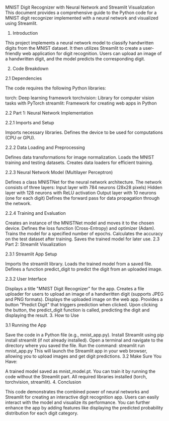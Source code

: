 MNIST Digit Recognizer with Neural Network and Streamlit Visualization
This document provides a comprehensive guide to the Python code for a MNIST digit recognizer implemented with a neural network and visualized using Streamlit.

1. Introduction

This project implements a neural network model to classify handwritten digits from the MNIST dataset. It then utilizes Streamlit to create a user-friendly web application for digit recognition. Users can upload an image of a handwritten digit, and the model predicts the corresponding digit.

2. Code Breakdown

2.1 Dependencies

The code requires the following Python libraries:

torch: Deep learning framework
torchvision: Library for computer vision tasks with PyTorch
streamlit: Framework for creating web apps in Python

2.2 Part 1: Neural Network Implementation

2.2.1 Imports and Setup

Imports necessary libraries.
Defines the device to be used for computations (CPU or GPU).

2.2.2 Data Loading and Preprocessing

Defines data transformations for image normalization.
Loads the MNIST training and testing datasets.
Creates data loaders for efficient training.

2.2.3 Neural Network Model (Multilayer Perceptron)

Defines a class MNISTNet for the neural network architecture.
The network consists of three layers:
Input layer with 784 neurons (28x28 pixels)
Hidden layer with 128 neurons with ReLU activation
Output layer with 10 neurons (one for each digit)
Defines the forward pass for data propagation through the network.

2.2.4 Training and Evaluation

Creates an instance of the MNISTNet model and moves it to the chosen device.
Defines the loss function (Cross-Entropy) and optimizer (Adam).
Trains the model for a specified number of epochs.
Calculates the accuracy on the test dataset after training.
Saves the trained model for later use.
2.3 Part 2: Streamlit Visualization

2.3.1 Streamlit App Setup

Imports the streamlit library.
Loads the trained model from a saved file.
Defines a function predict_digit to predict the digit from an uploaded image.

2.3.2 User Interface

Displays a title "MNIST Digit Recognizer" for the app.
Creates a file uploader for users to upload an image of a handwritten digit (supports JPEG and PNG formats).
Displays the uploaded image on the web app.
Provides a button "Predict Digit" that triggers prediction when clicked.
Upon clicking the button, the predict_digit function is called, predicting the digit and displaying the result.
3. How to Use

3.1 Running the App

Save the code in a Python file (e.g., mnist_app.py).
Install Streamlit using pip install streamlit (if not already installed).
Open a terminal and navigate to the directory where you saved the file.
Run the command: streamlit run mnist_app.py
This will launch the Streamlit app in your web browser, allowing you to upload images and get digit predictions.
3.2 Make Sure You Have:

A trained model saved as mnist_model.pt. You can train it by running the code without the Streamlit part.
All required libraries installed (torch, torchvision, streamlit).
4. Conclusion

This code demonstrates the combined power of neural networks and Streamlit for creating an interactive digit recognition app. Users can easily interact with the model and visualize its performance. You can further enhance the app by adding features like displaying the predicted probability distribution for each digit category.
